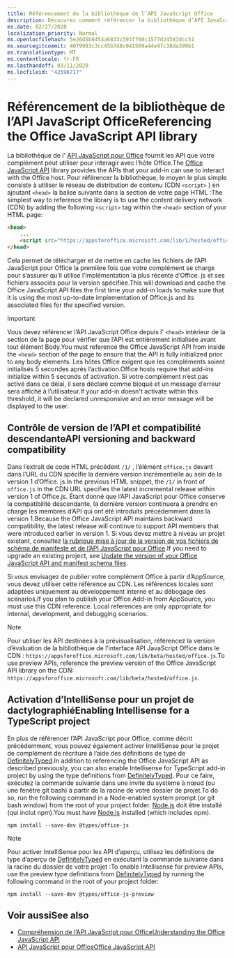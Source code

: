 ```yaml
---
title: Référencement de la bibliothèque de l’API JavaScript Office
description: Découvrez comment référencer la bibliothèque d’API JavaScript Office et les définitions de type dans votre complément.
ms.date: 02/27/2020
localization_priority: Normal
ms.openlocfilehash: 5e26d5b0454a6833c593ff60c1577d24583dcc51
ms.sourcegitcommit: 4079903c3cc45b7d8c041509a44e9fc38da399b1
ms.translationtype: MT
ms.contentlocale: fr-FR
ms.lasthandoff: 03/11/2020
ms.locfileid: "42596717"
---
```

# <a name="referencing-the-office-javascript-api-library"></a><span data-ttu-id="5a8d0-103">Référencement de la bibliothèque de l’API JavaScript Office</span><span class="sxs-lookup"><span data-stu-id="5a8d0-103">Referencing the Office JavaScript API library</span></span>

<span data-ttu-id="5a8d0-104">La bibliothèque de l' [API JavaScript pour Office](../reference/javascript-api-for-office.md) fournit les API que votre complément peut utiliser pour interagir avec l’hôte Office.</span><span class="sxs-lookup"><span data-stu-id="5a8d0-104">The [Office JavaScript API](../reference/javascript-api-for-office.md) library provides the APIs that your add-in can use to interact with the Office host.</span></span> <span data-ttu-id="5a8d0-105">Pour référencer la bibliothèque, le moyen le plus simple consiste à utiliser le réseau de distribution de contenu (CDN `<script>` ) en ajoutant `<head>` la balise suivante dans la section de votre page HTML :</span><span class="sxs-lookup"><span data-stu-id="5a8d0-105">The simplest way to reference the library is to use the content delivery network (CDN) by adding the following `<script>` tag within the `<head>` section of your HTML page:</span></span>  

```html
<head>
    ...
    <script src="https://appsforoffice.microsoft.com/lib/1/hosted/office.js" type="text/javascript"></script>
</head>
```

<span data-ttu-id="5a8d0-106">Cela permet de télécharger et de mettre en cache les fichiers de l’API JavaScript pour Office la première fois que votre complément se charge pour s’assurer qu’il utilise l’implémentation la plus récente d’Office. js et ses fichiers associés pour la version spécifiée.</span><span class="sxs-lookup"><span data-stu-id="5a8d0-106">This will download and cache the Office JavaScript API files the first time your add-in loads to make sure that it is using the most up-to-date implementation of Office.js and its associated files for the specified version.</span></span>

> [!IMPORTANT]
> <span data-ttu-id="5a8d0-107">Vous devez référencer l’API JavaScript Office depuis l' `<head>` intérieur de la section de la page pour vérifier que l’API est entièrement initialisée avant tout élément Body.</span><span class="sxs-lookup"><span data-stu-id="5a8d0-107">You must reference the Office JavaScript API from inside the `<head>` section of the page to ensure that the API is fully initialized prior to any body elements.</span></span> <span data-ttu-id="5a8d0-108">Les hôtes Office exigent que les compléments soient initialisés 5 secondes après l’activation.</span><span class="sxs-lookup"><span data-stu-id="5a8d0-108">Office hosts require that add-ins initialize within 5 seconds of activation.</span></span> <span data-ttu-id="5a8d0-109">Si votre complément n’est pas activé dans ce délai, il sera déclaré comme bloqué et un message d’erreur sera affiché à l’utilisateur.</span><span class="sxs-lookup"><span data-stu-id="5a8d0-109">If your add-in doesn't activate within this threshold, it will be declared unresponsive and an error message will be displayed to the user.</span></span>

## <a name="api-versioning-and-backward-compatibility"></a><span data-ttu-id="5a8d0-110">Contrôle de version de l’API et compatibilité descendante</span><span class="sxs-lookup"><span data-stu-id="5a8d0-110">API versioning and backward compatibility</span></span>

<span data-ttu-id="5a8d0-111">Dans l’extrait de code HTML précédent `/1/` , l’élément `office.js` devant dans l’URL du CDN spécifie la dernière version incrémentielle au sein de la version 1 d’Office. js.</span><span class="sxs-lookup"><span data-stu-id="5a8d0-111">In the previous HTML snippet, the `/1/` in front of `office.js` in the CDN URL specifies the latest incremental release within version 1 of Office.js.</span></span> <span data-ttu-id="5a8d0-112">Étant donné que l’API JavaScript pour Office conserve la compatibilité descendante, la dernière version continuera à prendre en charge les membres d’API qui ont été introduits précédemment dans la version 1.</span><span class="sxs-lookup"><span data-stu-id="5a8d0-112">Because the Office JavaScript API maintains backward compatibility, the latest release will continue to support API members that were introduced earlier in version 1.</span></span> <span data-ttu-id="5a8d0-113">Si vous devez mettre à niveau un projet existant, consultez [la rubrique mise à jour de la version de vos fichiers de schéma de manifeste et de l’API JavaScript pour Office](update-your-javascript-api-for-office-and-manifest-schema-version.md).</span><span class="sxs-lookup"><span data-stu-id="5a8d0-113">If you need to upgrade an existing project, see [Update the version of your Office JavaScript API and manifest schema files](update-your-javascript-api-for-office-and-manifest-schema-version.md).</span></span> 

<span data-ttu-id="5a8d0-p104">Si vous envisagez de publier votre complément Office à partir d’AppSource, vous devez utiliser cette référence au CDN. Les références locales sont adaptées uniquement au développement interne et au débogage des scénarios.</span><span class="sxs-lookup"><span data-stu-id="5a8d0-p104">If you plan to publish your Office Add-in from AppSource, you must use this CDN reference. Local references are only appropriate for internal, development, and debugging scenarios.</span></span>

> [!NOTE]
> <span data-ttu-id="5a8d0-116">Pour utiliser les API destinées à la prévisualisation, référencez la version d’évaluation de la bibliothèque de l’interface API JavaScript Office dans le CDN : `https://appsforoffice.microsoft.com/lib/beta/hosted/office.js`.</span><span class="sxs-lookup"><span data-stu-id="5a8d0-116">To use preview APIs, reference the preview version of the Office JavaScript API library on the CDN: `https://appsforoffice.microsoft.com/lib/beta/hosted/office.js`.</span></span>

## <a name="enabling-intellisense-for-a-typescript-project"></a><span data-ttu-id="5a8d0-117">Activation d’IntelliSense pour un projet de dactylographié</span><span class="sxs-lookup"><span data-stu-id="5a8d0-117">Enabling Intellisense for a TypeScript project</span></span>

<span data-ttu-id="5a8d0-118">En plus de référencer l’API JavaScript pour Office, comme décrit précédemment, vous pouvez également activer IntelliSense pour le projet de complément de récriture à l’aide des définitions de type de [DefinitelyTyped](https://github.com/DefinitelyTyped/DefinitelyTyped/tree/master/types/office-js).</span><span class="sxs-lookup"><span data-stu-id="5a8d0-118">In addition to referencing the Office JavaScript API as described previously, you can also enable Intellisense for TypeScript add-in project by using the type definitions from [DefinitelyTyped](https://github.com/DefinitelyTyped/DefinitelyTyped/tree/master/types/office-js).</span></span> <span data-ttu-id="5a8d0-119">Pour ce faire, exécutez la commande suivante dans une invite du système à nœud (ou une fenêtre git bash) à partir de la racine de votre dossier de projet.</span><span class="sxs-lookup"><span data-stu-id="5a8d0-119">To do so, run the following command in a Node-enabled system prompt (or git bash window) from the root of your project folder.</span></span> <span data-ttu-id="5a8d0-120">[Node.js](https://nodejs.org) doit être installé (qui inclut npm).</span><span class="sxs-lookup"><span data-stu-id="5a8d0-120">You must have [Node.js](https://nodejs.org) installed (which includes npm).</span></span>

```command&nbsp;line
npm install --save-dev @types/office-js
```

> [!NOTE]
> <span data-ttu-id="5a8d0-121">Pour activer IntelliSense pour les API d’aperçu, utilisez les définitions de type d’aperçu de [DefinitelyTyped](https://github.com/DefinitelyTyped/DefinitelyTyped/tree/master/types/office-js-preview) en exécutant la commande suivante dans la racine du dossier de votre projet :</span><span class="sxs-lookup"><span data-stu-id="5a8d0-121">To enable Intellisense for preview APIs, use the preview type definitions from [DefinitelyTyped](https://github.com/DefinitelyTyped/DefinitelyTyped/tree/master/types/office-js-preview) by running the following command in the root of your project folder:</span></span> 
>
> `npm install --save-dev @types/office-js-preview`

## <a name="see-also"></a><span data-ttu-id="5a8d0-122">Voir aussi</span><span class="sxs-lookup"><span data-stu-id="5a8d0-122">See also</span></span>

- [<span data-ttu-id="5a8d0-123">Compréhension de l’API JavaScript pour Office</span><span class="sxs-lookup"><span data-stu-id="5a8d0-123">Understanding the Office JavaScript API</span></span>](understanding-the-javascript-api-for-office.md)
- [<span data-ttu-id="5a8d0-124">API JavaScript pour Office</span><span class="sxs-lookup"><span data-stu-id="5a8d0-124">Office JavaScript API</span></span>](../reference/javascript-api-for-office.md)
